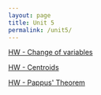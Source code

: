 ```yaml
---
layout: page
title: Unit 5
permalink: /unit5/
---
```


[HW - Change of variables](multiv_unit5_hw_change_of_variables.pdf) 

[HW - Centroids](multiv_unit5_hw_centroids.pdf) 

[HW - Pappus' Theorem](multiv_unit5_hw_pappus.pdf) 

